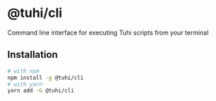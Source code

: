 # @tuhi/cli

Command line interface for executing Tuhi scripts from your terminal

## Installation

```sh
# with npm
npm install -g @tuhi/cli
# with yarn
yarn add -G @tuhi/cli
```
